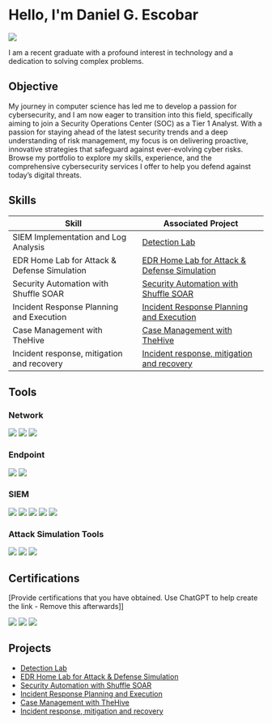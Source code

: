 # Hello, I'm Daniel G. Escobar
<a href="https://linkedin.com/in/gio-daniel-escobar-136abb336/"><img src="https://img.shields.io/badge/-LinkedIn-0072b1?&style=for-the-badge&logo=linkedin&logoColor=white" /></a>

I am a recent graduate with a profound interest in technology and a dedication to solving complex problems.

## Objective

My journey in computer science has led me to develop a passion for cybersecurity, and I am now eager to transition into this field, specifically aiming to join a Security Operations Center (SOC) as a Tier 1 Analyst. With a passion for staying ahead of the latest security trends and a deep understanding of risk management, my focus is on delivering proactive, innovative strategies that safeguard against ever-evolving cyber risks. Browse my portfolio to explore my skills, experience, and the comprehensive cybersecurity services I offer to help you defend against today’s digital threats.

## Skills


| Skill                                         | Associated Project         |
|-----------------------------------------------|----------------------------|
| SIEM Implementation and Log Analysis          | <a href="https://github.com/DanielGEscobar/Detection-Lab/tree/main">Detection Lab</a>|
| EDR Home Lab for Attack & Defense Simulation| <a href="https://github.com/DanielGEscobar/Detection-Lab/tree/main">EDR Home Lab for Attack & Defense Simulation</a>|
| Security Automation with Shuffle SOAR         |<a href="https://github.com/DanielGEscobar/Security-Automation-with-Shuffle-SOAR/blob/main/README.md">Security Automation with Shuffle SOAR </a> |
| Incident Response Planning and Execution      | <a href="https://github.com/DanielGEscobar/Incident-Response-Planning-and-Execution/blob/main/README.md"> Incident Response Planning and Execution  </a> |
| Case Management with TheHive                  | <a href="https://github.com/DanielGEscobar/Case-Management-with-TheHive/blob/main/README.md"> Case Management with TheHive   </a>|
| Incident response, mitigation and recovery |<a href="https://github.com/DanielGEscobar/Case-Management-with-TheHive/blob/main/README.md">Incident response, mitigation and recovery </a>| |

## Tools


### Network
<div>
    <img src="https://img.shields.io/badge/-Wireshark-1679A7?&style=for-the-badge&logo=Wireshark&logoColor=white" />
    <img src="https://img.shields.io/badge/-Suricata-EF3B2D?&style=for-the-badge&logo=Suricata&logoColor=white" />
    <img src="https://img.shields.io/badge/-Zeek-777BB4?&style=for-the-badge&logo=Zeek&logoColor=white" />
   

</div>

### Endpoint
<div>
    <img src="https://img.shields.io/badge/-Microsoft_Defender_for_Endpoint-00A4EF?&style=for-the-badge&logo=Microsoft&logoColor=white" />
    <img src="https://img.shields.io/badge/-Velociraptor-000000?&style=for-the-badge&logo=Ghost&logoColor=white" />
 
    
</div>

### SIEM
<div>
    <img src="https://img.shields.io/badge/-Microsoft_Sentinel-0078D4?&style=for-the-badge&logo=Microsoft&logoColor=white" />
    <img src="https://img.shields.io/badge/-Splunk-000000?&style=for-the-badge&logo=Splunk&logoColor=white" />
    <img src="https://img.shields.io/badge/-Elasticsearch-005571?&style=for-the-badge&logo=Elastic&logoColor=white" />
    <img src="https://img.shields.io/badge/-Logstash-005571?&style=for-the-badge&logo=Elastic&logoColor=white" />
    <img src="https://img.shields.io/badge/-Kibana-005571?&style=for-the-badge&logo=Elastic&logoColor=white" />
</div>

### Attack Simulation Tools
<div>
    <img src="https://img.shields.io/badge/-Metasploit-2A73CC?&style=for-the-badge&logo=Metasploit&logoColor=white" />
    <img src="https://img.shields.io/badge/-Nmap-4682B4?&style=for-the-badge&logo=Nmap&logoColor=white" />
    <img src="https://img.shields.io/badge/-Hydra-FF4500?&style=for-the-badge&logo=Python&logoColor=white" />

    
</div>

## Certifications
[Provide certifications that you have obtained. Use ChatGPT to help create the link - Remove this afterwards]]
<div>
<img src="https://img.shields.io/badge/-Security%2B-FF0000?&style=for-the-badge&logo=CompTIA&logoColor=white" />
<img src="https://img.shields.io/badge/-Blue%20Team%20Level%20One-1E90FF?style=for-the-badge&logo=Shield&logoColor=white" />
<img src="https://img.shields.io/badge/-Google%20Cybersecurity%20Certification-4285F4?style=for-the-badge&logo=Google&logoColor=white" />

</div>

## Projects
- <a href="https://github.com/DanielGEscobar/Detection-Lab/tree/main">Detection Lab</a>
- <a href="https://github.com/DanielGEscobar/Detection-Lab/tree/main">EDR Home Lab for Attack & Defense Simulation</a>
- <a href="https://github.com/DanielGEscobar/Security-Automation-with-Shuffle-SOAR/blob/main/README.md">Security Automation with Shuffle SOAR </a> 
- <a href="https://github.com/DanielGEscobar/Incident-Response-Planning-and-Execution/blob/main/README.md"> Incident Response Planning and Execution  </a> 
- <a href="https://github.com/DanielGEscobar/Case-Management-with-TheHive/blob/main/README.md"> Case Management with TheHive   </a>
- <a href="https://github.com/DanielGEscobar/Case-Management-with-TheHive/blob/main/README.md">Incident response, mitigation and recovery </a>
